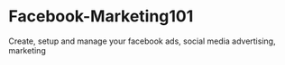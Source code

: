 # Facebook-Marketing101
Create, setup and manage your facebook ads, social media advertising, marketing 
